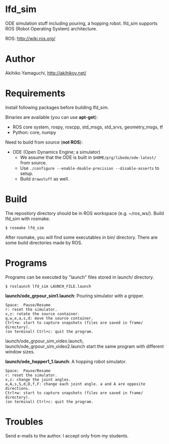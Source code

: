 lfd_sim
==================
ODE simulation stuff including pouring, a hopping robot.
lfd_sim supports ROS (Robot Operating System) architecture.

ROS:
http://wiki.ros.org/

Author
==================
Akihiko Yamaguchi, http://akihikoy.net/


Requirements
==================
Install following packages before building lfd_sim.

Binaries are available (you can use **apt-get**):
- ROS core system, rospy, roscpp, std_msgs, std_srvs, geometry_msgs, tf
- Python: core, numpy

Need to build from source (**not ROS**):
- ODE (Open Dynamics Engine; a simulator)
  - We assume that the ODE is built in `$HOME/prg/libode/ode-latest/` from source.
  - Use `./configure --enable-double-precision --disable-asserts` to setup.
  - Build `drawstuff` as well.


Build
==================
The repository directory should be in ROS workspace (e.g. ~/ros_ws/).
Build lfd_sim with rosmake.

```
$ rosmake lfd_sim
```

After rosmake, you will find some executables in bin/ directory.
There are some build directories made by ROS.


Programs
==================
Programs can be executed by "launch" files stored in launch/ directory.

```
$ roslaunch lfd_sim LAUNCH_FILE.launch
```

**launch/ode_grpour_sim1.launch**:
Pouring simulator with a gripper.

```
Space:  Pause/Resume
r: reset the simulator.
x,z: rotate the source container.
q,w,e,a,s,d: move the source container.
Ctrl+w: start to capture snapshots (files are saved in frame/ directory).
(on terminal) Ctrl+c: quit the program.
```

launch/ode_grpour_sim_video.launch, launch/ode_grpour_sim_video2.launch start the same program with different window sizes.


**launch/ode_hopper1_1.launch**:
A hopping robot simulator.

```
Space:  Pause/Resume
r: reset the simulator.
x,z: change the joint angles.
a,A,s,S,d,D,f,F: change each joint angle. a and A are opposite directions.
Ctrl+w: start to capture snapshots (files are saved in frame/ directory).
(on terminal) Ctrl+c: quit the program.
```


Troubles
==================
Send e-mails to the author.  I accept only from my students.
